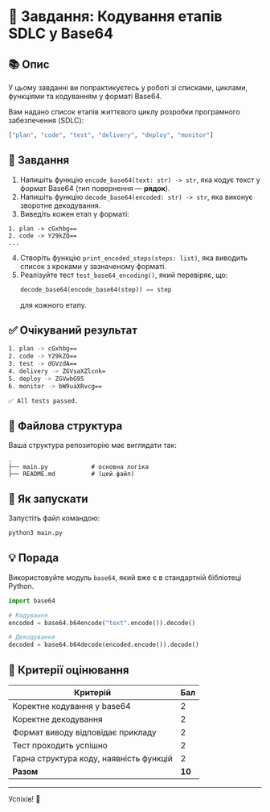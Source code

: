# 🧪 Завдання: Кодування етапів SDLC у Base64

## 📚 Опис

У цьому завданні ви попрактикуєтесь у роботі зі списками, циклами, функціями та кодуванням у форматі Base64.

Вам надано список етапів життєвого циклу розробки програмного забезпечення (SDLC):

```python
["plan", "code", "test", "delivery", "deploy", "monitor"]
```

## 🎯 Завдання

1. Напишіть функцію `encode_base64(text: str) -> str`, яка кодує текст у формат Base64 (тип повернення — **рядок**).
2. Напишіть функцію `decode_base64(encoded: str) -> str`, яка виконує зворотне декодування.
3. Виведіть кожен етап у форматі:

```
1. plan -> cGxhbg==
2. code -> Y29kZQ==
...
```

4. Створіть функцію `print_encoded_steps(steps: list)`, яка виводить список з кроками у зазначеному форматі.
5. Реалізуйте тест `test_base64_encoding()`, який перевіряє, що:
   ```python
   decode_base64(encode_base64(step)) == step
   ```
   для кожного етапу.

## ✅ Очікуваний результат

```bash
1. plan -> cGxhbg==
2. code -> Y29kZQ==
3. test -> dGVzdA==
4. delivery -> ZGVsaXZlcnk=
5. deploy -> ZGVwbG95
6. monitor -> bW9uaXRvcg==

✅ All tests passed.
```

## 📁 Файлова структура

Ваша структура репозиторію має виглядати так:

```
.
├── main.py            # основна логіка
├── README.md          # (цей файл)
```

## 🧪 Як запускати

Запустіть файл командою:

```bash
python3 main.py
```

## 💡 Порада

Використовуйте модуль `base64`, який вже є в стандартній бібліотеці Python.

```python
import base64

# Кодування
encoded = base64.b64encode("text".encode()).decode()

# Декодування
decoded = base64.b64decode(encoded.encode()).decode()
```

## 🏁 Критерії оцінювання

| Критерій | Бал |
|---------|-----|
| Коректне кодування у base64 | 2 |
| Коректне декодування | 2 |
| Формат виводу відповідає прикладу | 2 |
| Тест проходить успішно | 2 |
| Гарна структура коду, наявність функцій | 2 |
| **Разом** | **10** |

---

Успіхів! 🚀
